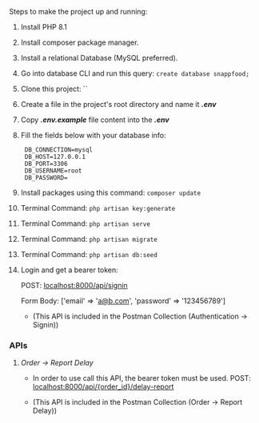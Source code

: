 Steps to make the project up and running:

1. Install PHP 8.1
2. Install composer package manager.
3. Install a relational Database (MySQL preferred).
4. Go into database CLI and run this query: `create database snappfood;`
5. Clone this project: ``
6. Create a file in the project's root directory and name it _**.env**_
7. Copy _**.env.example**_ file content into the  _**.env**_
8. Fill the fields below with your database info:

   ```
    DB_CONNECTION=mysql
    DB_HOST=127.0.0.1
    DB_PORT=3306
    DB_USERNAME=root
    DB_PASSWORD=

9. Install packages using this command: `composer update`
10. Terminal Command: `php artisan key:generate`
11. Terminal Command: `php artisan serve`
12. Terminal Command: `php artisan migrate`
13. Terminal Command: `php artisan db:seed`
14. Login and get a bearer token:

     POST: <localhost:8000/api/signin>

     Form Body: ['email' => 'a@b.com', 'password' => '123456789']
    * (This API is included in the Postman Collection (Authentication -> Signin))
   

### APIs

1. _Order -> Report Delay_
    
   * In order to use call this API, the bearer token must be used.
     POST: <localhost:8000/api/{order_id}/delay-report>

   * (This API is included in the Postman Collection (Order -> Report Delay))
